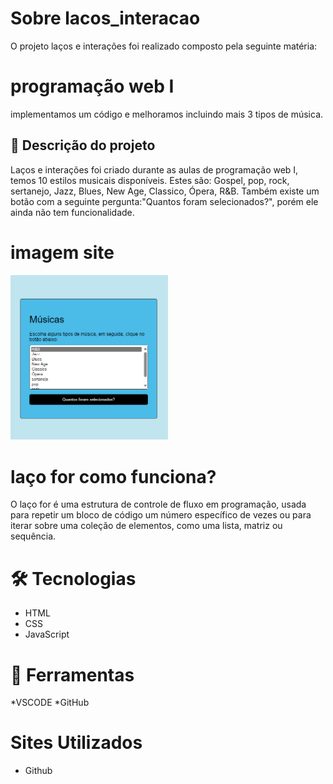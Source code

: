 #  Sobre lacos_interacao
 O projeto laços e interações foi realizado composto pela seguinte matéria:

 # programação web I

implementamos um código e melhoramos incluindo mais 3 tipos de música.

## 📄 Descrição do projeto
Laços e interações foi criado durante as aulas de programação web I, temos 10 estilos musicais disponíveis. Estes são:  Gospel, pop, rock, sertanejo, Jazz, Blues, New Age, Classico, Ópera, R&B. Também existe um botão com a seguinte pergunta:"Quantos foram selecionados?", porém ele ainda não tem funcionalidade.


# imagem site

<img src="site imagem.png" width="50%"> <br>


# laço for como funciona?
O laço for é uma estrutura de controle de fluxo em programação, usada para repetir um bloco de código um número específico de vezes ou para iterar sobre uma coleção de elementos, como uma lista, matriz ou sequência.

# 🛠️ Tecnologias
* HTML
* CSS
* JavaScript

# 🔧 Ferramentas
*VSCODE
*GitHub

# Sites Utilizados
* Github







